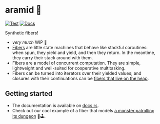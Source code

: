 # aramid 🧵

[![Test](https://github.com/mira-merkell/aramid/actions/workflows/test.yml/badge.svg?branch=main)](https://github.com/mira-merkell/aramid/actions/workflows/test.yml)
[![Docs](https://github.com/mira-merkell/aramid/actions/workflows/docs.yml/badge.svg?branch=main)](https://github.com/mira-merkell/aramid/actions/workflows/docs.yml)

Synthetic fibers!

- _very much_ WIP 🚧
- [Fibers][wikipedia-fibers] are little state machines that behave like stackful
  coroutines: when spun, they yield and yield, and then they return. In the
  meantime, they carry their stack around with them.
- Fibers are a model of concurrent computation. They are simple, lightweight and
  well-suited for cooperative multitasking.
- Fibers can be turned into iterators over their yielded values; and closures with
  their continuations can be [fibers that live on the heap][api-heapjob].

## Getting started

- The documentation is available on
  [docs.rs](https://docs.rs/aramid/latest/aramid/).
- Check out our cool example of a fiber that models [a monster patrolling its
  dungeon][example-monster] 👾🕹️.

[wikipedia-fibers]: https://en.wikipedia.org/wiki/Fiber_(computer_science)
[api-heapjob]: https://docs.rs/aramid/latest/aramid/struct.HeapJob.html
[example-monster]: ./examples/monster.rs
